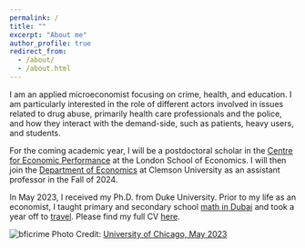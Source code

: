 ```yaml
---
permalink: /
title: ""
excerpt: "About me"
author_profile: true
redirect_from: 
  - /about/
  - /about.html
---
```


<meta name="google-site-verification" content="F1PA5O0lN6ADr5Cde5ABVSGNCeayniG2Il_SGyFGQjA" />

I am an applied microeconomist focusing on crime, health, and education. I am particularly interested in the role of different actors involved in issues related to drug abuse, primarily health care professionals and the police, and how they interact with the demand-side, such as patients, heavy users, and students. 

For the coming academic year, I will be a postdoctoral scholar in the [Centre for Economic Performance](https://cep.lse.ac.uk/) at the London School of Economics. I will then join the [Department of Economics](https://www.clemson.edu/business/departments/economics/index.html) at Clemson University as an assistant professor in the Fall of 2024. 

In May 2023, I received my Ph.D. from Duke University. Prior to my life as an economist, I taught primary and secondary school [math in Dubai](https://adamsoliman.github.io/teaching/) and took a year off to [travel](https://twitter.com/adamksoliman/status/1402014895214776331?s=20&t=kWelDx7GIkrv42lqRBRhfQ). Please find my full CV [here](https://adamsoliman.github.io/files/AdamSolimanCV.pdf).

![bficrime](https://adamsoliman.github.io/assets/1sgosXVA.jpeg) 
Photo Credit: [University of Chicago, May 2023](https://bfi.uchicago.edu/event/conference-on-the-economics-of-crime-and-justice-3/)
